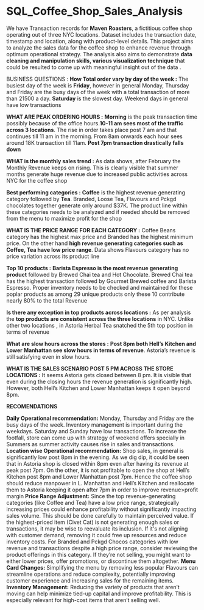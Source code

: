 # SQL_Coffee_Shop_Sales_Analysis

We have Transaction records for **Maven Roasters**, a fictitious coffee shop operating out of three NYC locations. Dataset includes the transaction date, timestamp and location, along with product-level details.
This project aims to analyze the sales data for the coffee shop to enhance revenue through optimum operational strategy.
The analysis also aims to demonstrate **data cleaning and manipulation skills, various visualization technique** that could be resulted to come up with meaningful insight out of the data .

BUSINESS QUESTIONS : 
**How Total order vary by day of the week :** The busiest day of the week is **Friday**, however in general Monday, Thursday and Friday are the busy days of the week with a total transaction of more than 21500 a day. **Saturday** is the slowest day. Weekend days in general have low transactions

**WHAT ARE PEAK ORDERING HOURS :** **Morning** is the peak transaction time possibly because of the office hours.**10-11 am sees most of the traffic across 3 locations**. The rise in order takes place post 7 am and that continues till 11 am in the morning. From 8am onwards each hour sees around 18K transaction till 11am. **Post 7pm transaction drastically falls down**

**WHAT is the monthly sales trend :** As data shows, after February the Monthly Revenue keeps on rising. This is clearly visible that summer months generate huge revenue due to increased public activities across NYC for the coffee shop

**Best performing categories :** **Coffee** is the highest revenue generating category followed by **Tea**. Branded, Loose Tea, Flavours and Pckgd chocolates together generate only around $37K. The product line within these categories needs to be analyzed and if needed should be removed from the menu to maximize profit for the shop

**WHAT IS THE PRICE RANGE FOR EACH CATEGORY :** Coffee Beans category has the highest max price and Branded has the highest minimum price. On the other hand **high revenue generating categories such as Coffee, Tea have low price range**. Data shows Flavours category has no price variation across its product line

**Top 10 products :** **Barista Espresso is the most revenue generating product** followed by Brewed Chai tea and Hot Chocolate. Brewed Chai tea has the highest transaction followed by Gourmet Brewed coffee and Barista Espresso. Proper inventory needs to be checked and maintained for these poplar products as among 29 unique products only these 10 contribute nearly 80% to the total Revenue

**Is there any exception in top products across locations :** As per analysis the **top products are consistent across the three locations** in NYC. Unlike other two locations , in Astoria Herbal Tea snatched the 5th top position in terms of revenue

**What are slow hours across the stores :** **Post 8pm both Hell’s Kitchen and Lower Manhattan see slow hours in terms of revenue**. Astoria’s revenue is still satisfying even in slow hours.

**WHAT IS THE SALES SCENARIO POST 5 PM ACROSS THE STORE LOCATIONS :** It seems Astoria gets closed between 8 pm. It is visible that even during the closing hours the revenue generation is significantly high. However, both Hell’s Kitchen and Lower Manhattan keeps it open beyond 8pm.

   **RECOMENDATIONS**

**Daily Operational recommendation:** Monday, Thursday and Friday are the busy days of the week. Inventory management is important during the weekdays. Saturday and Sunday have low transactions. To increase the footfall, store can come up with strategy of weekend offers specially in Summers as summer activity causes rise in sales and transactions.
**Location wise Operational recommendation:** Shop sales, in general is significantly low post 8pm in the evening. As we dig dip, it could be seen that in Astoria shop is closed within 8pm even after having its revenue at peak post 7pm. On the other, it is not profitable to open the shop at Hell’s Kitchen post 8pm and Lower Manhattan post 7pm. Hence the coffee shop should reduce manpower in L. Manhattan and Hell’s Kitchen and reallocate them to Astoria keeping it open after 7pm in order to improve revenue>profit margin
**Price Range Adjustment:** Since the top revenue-generating categories (like Coffee and Tea) have a low price range, strategically increasing prices could enhance profitability without significantly impacting sales volume. This should be done carefully to maintain perceived value.
If the highest-priced item (Civet Cat) is not generating enough sales or transactions, it may be wise to reevaluate its inclusion. If it's not aligning with customer demand, removing it could free up resources and reduce inventory costs.
For Branded and Pckgd Chocos categories with low revenue and transactions despite a high price range, consider reviewing the product offerings in this category. If they’re not selling, you might want to either lower prices, offer promotions, or discontinue them altogether.
**Menu Card Changes:** Simplifying the menu by removing less popular Flavours can streamline operations and reduce complexity, potentially improving customer experience and increasing sales for the remaining items.
**Inventory Management:** Reducing the variety of products that aren’t moving can help minimize tied-up capital and improve profitability. This is especially relevant for high-cost items that aren’t selling well.
